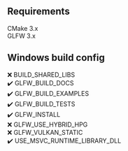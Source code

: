 ## Requirements
CMake 3.x  
GLFW 3.x  

## Windows build config
❌ BUILD_SHARED_LIBS  
✔️ GLFW_BUILD_DOCS  
✔️ GLFW_BUILD_EXAMPLES  
✔️ GLFW_BUILD_TESTS  
✔️ GLFW_INSTALL  
❌ GLFW_USE_HYBRID_HPG  
❌ GLFW_VULKAN_STATIC  
✔️ USE_MSVC_RUNTIME_LIBRARY_DLL  
